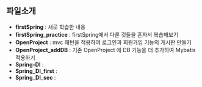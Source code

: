 ## 파일소개

* **firstSpring**          : 새로 학습한 내용
* **firstSpring_practice** : firstSpring에서 다룬 것들을 혼자서 복습해보기
* **OpenProject**          : mvc 패턴을 적용하여 로그인과 회원가입 기능의 게시판 만들기
* **OpenProject_addDB**    : 기존 OpenProject 에 DB 기능을 더 추가하여 Mybatis 적용하기
* **Spring-DI**            : 
* **Spring_DI_first**      :
* **Spring_DI_sec**        : 
